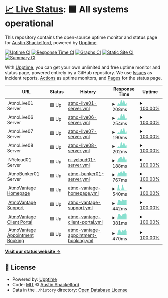 # [📈 Live Status](https://status.atmovantage.com): <!--live status--> **🟩 All systems operational**

This repository contains the open-source uptime monitor and status page for [Austin Shackelford](https://atmovantage.com), powered by [Upptime](https://github.com/upptime/upptime).

[![Uptime CI](https://github.com/atmovantage/atmostatus/workflows/Uptime%20CI/badge.svg)](https://github.com/atmovantage/atmostatus/actions?query=workflow%3A%22Uptime+CI%22)
[![Response Time CI](https://github.com/atmovantage/atmostatus/workflows/Response%20Time%20CI/badge.svg)](https://github.com/atmovantage/atmostatus/actions?query=workflow%3A%22Response+Time+CI%22)
[![Graphs CI](https://github.com/atmovantage/atmostatus/workflows/Graphs%20CI/badge.svg)](https://github.com/atmovantage/atmostatus/actions?query=workflow%3A%22Graphs+CI%22)
[![Static Site CI](https://github.com/atmovantage/atmostatus/workflows/Static%20Site%20CI/badge.svg)](https://github.com/atmovantage/atmostatus/actions?query=workflow%3A%22Static+Site+CI%22)
[![Summary CI](https://github.com/atmovantage/atmostatus/workflows/Summary%20CI/badge.svg)](https://github.com/atmovantage/atmostatus/actions?query=workflow%3A%22Summary+CI%22)

With [Upptime](https://upptime.js.org), you can get your own unlimited and free uptime monitor and status page, powered entirely by a GitHub repository. We use [Issues](https://github.com/atmovantage/atmostatus/issues) as incident reports, [Actions](https://github.com/atmovantage/atmostatus/actions) as uptime monitors, and [Pages](https://status.atmovantage.com) for the status page.

<!--start: status pages-->
<!-- This summary is generated by Upptime (https://github.com/upptime/upptime) -->
<!-- Do not edit this manually, your changes will be overwritten -->
<!-- prettier-ignore -->
| URL | Status | History | Response Time | Uptime |
| --- | ------ | ------- | ------------- | ------ |
| <img alt="" src="https://atmovantage.com/wp-content/uploads/2021/08/cloud-network.png" height="13"> AtmoLive01 Server | 🟩 Up | [atmo-live01-server.yml](https://github.com/atmovantage/atmostatus/commits/HEAD/history/atmo-live01-server.yml) | <details><summary><img alt="Response time graph" src="./graphs/atmo-live01-server/response-time-week.png" height="20"> 208ms</summary><br><a href="https://status.atmovantage.com/history/atmo-live01-server"><img alt="Response time 197" src="https://img.shields.io/endpoint?url=https%3A%2F%2Fraw.githubusercontent.com%2Fatmovantage%2Fatmostatus%2FHEAD%2Fapi%2Fatmo-live01-server%2Fresponse-time.json"></a><br><a href="https://status.atmovantage.com/history/atmo-live01-server"><img alt="24-hour response time 162" src="https://img.shields.io/endpoint?url=https%3A%2F%2Fraw.githubusercontent.com%2Fatmovantage%2Fatmostatus%2FHEAD%2Fapi%2Fatmo-live01-server%2Fresponse-time-day.json"></a><br><a href="https://status.atmovantage.com/history/atmo-live01-server"><img alt="7-day response time 208" src="https://img.shields.io/endpoint?url=https%3A%2F%2Fraw.githubusercontent.com%2Fatmovantage%2Fatmostatus%2FHEAD%2Fapi%2Fatmo-live01-server%2Fresponse-time-week.json"></a><br><a href="https://status.atmovantage.com/history/atmo-live01-server"><img alt="30-day response time 222" src="https://img.shields.io/endpoint?url=https%3A%2F%2Fraw.githubusercontent.com%2Fatmovantage%2Fatmostatus%2FHEAD%2Fapi%2Fatmo-live01-server%2Fresponse-time-month.json"></a><br><a href="https://status.atmovantage.com/history/atmo-live01-server"><img alt="1-year response time 197" src="https://img.shields.io/endpoint?url=https%3A%2F%2Fraw.githubusercontent.com%2Fatmovantage%2Fatmostatus%2FHEAD%2Fapi%2Fatmo-live01-server%2Fresponse-time-year.json"></a></details> | <details><summary><a href="https://status.atmovantage.com/history/atmo-live01-server">100.00%</a></summary><a href="https://status.atmovantage.com/history/atmo-live01-server"><img alt="All-time uptime 90.65%" src="https://img.shields.io/endpoint?url=https%3A%2F%2Fraw.githubusercontent.com%2Fatmovantage%2Fatmostatus%2FHEAD%2Fapi%2Fatmo-live01-server%2Fuptime.json"></a><br><a href="https://status.atmovantage.com/history/atmo-live01-server"><img alt="24-hour uptime 100.00%" src="https://img.shields.io/endpoint?url=https%3A%2F%2Fraw.githubusercontent.com%2Fatmovantage%2Fatmostatus%2FHEAD%2Fapi%2Fatmo-live01-server%2Fuptime-day.json"></a><br><a href="https://status.atmovantage.com/history/atmo-live01-server"><img alt="7-day uptime 100.00%" src="https://img.shields.io/endpoint?url=https%3A%2F%2Fraw.githubusercontent.com%2Fatmovantage%2Fatmostatus%2FHEAD%2Fapi%2Fatmo-live01-server%2Fuptime-week.json"></a><br><a href="https://status.atmovantage.com/history/atmo-live01-server"><img alt="30-day uptime 100.00%" src="https://img.shields.io/endpoint?url=https%3A%2F%2Fraw.githubusercontent.com%2Fatmovantage%2Fatmostatus%2FHEAD%2Fapi%2Fatmo-live01-server%2Fuptime-month.json"></a><br><a href="https://status.atmovantage.com/history/atmo-live01-server"><img alt="1-year uptime 71.53%" src="https://img.shields.io/endpoint?url=https%3A%2F%2Fraw.githubusercontent.com%2Fatmovantage%2Fatmostatus%2FHEAD%2Fapi%2Fatmo-live01-server%2Fuptime-year.json"></a></details>
| <img alt="" src="https://atmovantage.com/wp-content/uploads/2021/08/cloud-network.png" height="13"> AtmoLive06 Server | 🟩 Up | [atmo-live06-server.yml](https://github.com/atmovantage/atmostatus/commits/HEAD/history/atmo-live06-server.yml) | <details><summary><img alt="Response time graph" src="./graphs/atmo-live06-server/response-time-week.png" height="20"> 254ms</summary><br><a href="https://status.atmovantage.com/history/atmo-live06-server"><img alt="Response time 216" src="https://img.shields.io/endpoint?url=https%3A%2F%2Fraw.githubusercontent.com%2Fatmovantage%2Fatmostatus%2FHEAD%2Fapi%2Fatmo-live06-server%2Fresponse-time.json"></a><br><a href="https://status.atmovantage.com/history/atmo-live06-server"><img alt="24-hour response time 205" src="https://img.shields.io/endpoint?url=https%3A%2F%2Fraw.githubusercontent.com%2Fatmovantage%2Fatmostatus%2FHEAD%2Fapi%2Fatmo-live06-server%2Fresponse-time-day.json"></a><br><a href="https://status.atmovantage.com/history/atmo-live06-server"><img alt="7-day response time 254" src="https://img.shields.io/endpoint?url=https%3A%2F%2Fraw.githubusercontent.com%2Fatmovantage%2Fatmostatus%2FHEAD%2Fapi%2Fatmo-live06-server%2Fresponse-time-week.json"></a><br><a href="https://status.atmovantage.com/history/atmo-live06-server"><img alt="30-day response time 283" src="https://img.shields.io/endpoint?url=https%3A%2F%2Fraw.githubusercontent.com%2Fatmovantage%2Fatmostatus%2FHEAD%2Fapi%2Fatmo-live06-server%2Fresponse-time-month.json"></a><br><a href="https://status.atmovantage.com/history/atmo-live06-server"><img alt="1-year response time 229" src="https://img.shields.io/endpoint?url=https%3A%2F%2Fraw.githubusercontent.com%2Fatmovantage%2Fatmostatus%2FHEAD%2Fapi%2Fatmo-live06-server%2Fresponse-time-year.json"></a></details> | <details><summary><a href="https://status.atmovantage.com/history/atmo-live06-server">100.00%</a></summary><a href="https://status.atmovantage.com/history/atmo-live06-server"><img alt="All-time uptime 99.93%" src="https://img.shields.io/endpoint?url=https%3A%2F%2Fraw.githubusercontent.com%2Fatmovantage%2Fatmostatus%2FHEAD%2Fapi%2Fatmo-live06-server%2Fuptime.json"></a><br><a href="https://status.atmovantage.com/history/atmo-live06-server"><img alt="24-hour uptime 100.00%" src="https://img.shields.io/endpoint?url=https%3A%2F%2Fraw.githubusercontent.com%2Fatmovantage%2Fatmostatus%2FHEAD%2Fapi%2Fatmo-live06-server%2Fuptime-day.json"></a><br><a href="https://status.atmovantage.com/history/atmo-live06-server"><img alt="7-day uptime 100.00%" src="https://img.shields.io/endpoint?url=https%3A%2F%2Fraw.githubusercontent.com%2Fatmovantage%2Fatmostatus%2FHEAD%2Fapi%2Fatmo-live06-server%2Fuptime-week.json"></a><br><a href="https://status.atmovantage.com/history/atmo-live06-server"><img alt="30-day uptime 99.83%" src="https://img.shields.io/endpoint?url=https%3A%2F%2Fraw.githubusercontent.com%2Fatmovantage%2Fatmostatus%2FHEAD%2Fapi%2Fatmo-live06-server%2Fuptime-month.json"></a><br><a href="https://status.atmovantage.com/history/atmo-live06-server"><img alt="1-year uptime 99.99%" src="https://img.shields.io/endpoint?url=https%3A%2F%2Fraw.githubusercontent.com%2Fatmovantage%2Fatmostatus%2FHEAD%2Fapi%2Fatmo-live06-server%2Fuptime-year.json"></a></details>
| <img alt="" src="https://atmovantage.com/wp-content/uploads/2021/08/cloud-network.png" height="13"> AtmoLive07 Server | 🟩 Up | [atmo-live07-server.yml](https://github.com/atmovantage/atmostatus/commits/HEAD/history/atmo-live07-server.yml) | <details><summary><img alt="Response time graph" src="./graphs/atmo-live07-server/response-time-week.png" height="20"> 190ms</summary><br><a href="https://status.atmovantage.com/history/atmo-live07-server"><img alt="Response time 189" src="https://img.shields.io/endpoint?url=https%3A%2F%2Fraw.githubusercontent.com%2Fatmovantage%2Fatmostatus%2FHEAD%2Fapi%2Fatmo-live07-server%2Fresponse-time.json"></a><br><a href="https://status.atmovantage.com/history/atmo-live07-server"><img alt="24-hour response time 161" src="https://img.shields.io/endpoint?url=https%3A%2F%2Fraw.githubusercontent.com%2Fatmovantage%2Fatmostatus%2FHEAD%2Fapi%2Fatmo-live07-server%2Fresponse-time-day.json"></a><br><a href="https://status.atmovantage.com/history/atmo-live07-server"><img alt="7-day response time 190" src="https://img.shields.io/endpoint?url=https%3A%2F%2Fraw.githubusercontent.com%2Fatmovantage%2Fatmostatus%2FHEAD%2Fapi%2Fatmo-live07-server%2Fresponse-time-week.json"></a><br><a href="https://status.atmovantage.com/history/atmo-live07-server"><img alt="30-day response time 193" src="https://img.shields.io/endpoint?url=https%3A%2F%2Fraw.githubusercontent.com%2Fatmovantage%2Fatmostatus%2FHEAD%2Fapi%2Fatmo-live07-server%2Fresponse-time-month.json"></a><br><a href="https://status.atmovantage.com/history/atmo-live07-server"><img alt="1-year response time 185" src="https://img.shields.io/endpoint?url=https%3A%2F%2Fraw.githubusercontent.com%2Fatmovantage%2Fatmostatus%2FHEAD%2Fapi%2Fatmo-live07-server%2Fresponse-time-year.json"></a></details> | <details><summary><a href="https://status.atmovantage.com/history/atmo-live07-server">100.00%</a></summary><a href="https://status.atmovantage.com/history/atmo-live07-server"><img alt="All-time uptime 99.81%" src="https://img.shields.io/endpoint?url=https%3A%2F%2Fraw.githubusercontent.com%2Fatmovantage%2Fatmostatus%2FHEAD%2Fapi%2Fatmo-live07-server%2Fuptime.json"></a><br><a href="https://status.atmovantage.com/history/atmo-live07-server"><img alt="24-hour uptime 100.00%" src="https://img.shields.io/endpoint?url=https%3A%2F%2Fraw.githubusercontent.com%2Fatmovantage%2Fatmostatus%2FHEAD%2Fapi%2Fatmo-live07-server%2Fuptime-day.json"></a><br><a href="https://status.atmovantage.com/history/atmo-live07-server"><img alt="7-day uptime 100.00%" src="https://img.shields.io/endpoint?url=https%3A%2F%2Fraw.githubusercontent.com%2Fatmovantage%2Fatmostatus%2FHEAD%2Fapi%2Fatmo-live07-server%2Fuptime-week.json"></a><br><a href="https://status.atmovantage.com/history/atmo-live07-server"><img alt="30-day uptime 99.93%" src="https://img.shields.io/endpoint?url=https%3A%2F%2Fraw.githubusercontent.com%2Fatmovantage%2Fatmostatus%2FHEAD%2Fapi%2Fatmo-live07-server%2Fuptime-month.json"></a><br><a href="https://status.atmovantage.com/history/atmo-live07-server"><img alt="1-year uptime 99.99%" src="https://img.shields.io/endpoint?url=https%3A%2F%2Fraw.githubusercontent.com%2Fatmovantage%2Fatmostatus%2FHEAD%2Fapi%2Fatmo-live07-server%2Fuptime-year.json"></a></details>
| <img alt="" src="https://atmovantage.com/wp-content/uploads/2021/08/cloud-network.png" height="13"> AtmoLive08 Server | 🟩 Up | [atmo-live08-server.yml](https://github.com/atmovantage/atmostatus/commits/HEAD/history/atmo-live08-server.yml) | <details><summary><img alt="Response time graph" src="./graphs/atmo-live08-server/response-time-week.png" height="20"> 202ms</summary><br><a href="https://status.atmovantage.com/history/atmo-live08-server"><img alt="Response time 159" src="https://img.shields.io/endpoint?url=https%3A%2F%2Fraw.githubusercontent.com%2Fatmovantage%2Fatmostatus%2FHEAD%2Fapi%2Fatmo-live08-server%2Fresponse-time.json"></a><br><a href="https://status.atmovantage.com/history/atmo-live08-server"><img alt="24-hour response time 158" src="https://img.shields.io/endpoint?url=https%3A%2F%2Fraw.githubusercontent.com%2Fatmovantage%2Fatmostatus%2FHEAD%2Fapi%2Fatmo-live08-server%2Fresponse-time-day.json"></a><br><a href="https://status.atmovantage.com/history/atmo-live08-server"><img alt="7-day response time 202" src="https://img.shields.io/endpoint?url=https%3A%2F%2Fraw.githubusercontent.com%2Fatmovantage%2Fatmostatus%2FHEAD%2Fapi%2Fatmo-live08-server%2Fresponse-time-week.json"></a><br><a href="https://status.atmovantage.com/history/atmo-live08-server"><img alt="30-day response time 210" src="https://img.shields.io/endpoint?url=https%3A%2F%2Fraw.githubusercontent.com%2Fatmovantage%2Fatmostatus%2FHEAD%2Fapi%2Fatmo-live08-server%2Fresponse-time-month.json"></a><br><a href="https://status.atmovantage.com/history/atmo-live08-server"><img alt="1-year response time 184" src="https://img.shields.io/endpoint?url=https%3A%2F%2Fraw.githubusercontent.com%2Fatmovantage%2Fatmostatus%2FHEAD%2Fapi%2Fatmo-live08-server%2Fresponse-time-year.json"></a></details> | <details><summary><a href="https://status.atmovantage.com/history/atmo-live08-server">100.00%</a></summary><a href="https://status.atmovantage.com/history/atmo-live08-server"><img alt="All-time uptime 99.99%" src="https://img.shields.io/endpoint?url=https%3A%2F%2Fraw.githubusercontent.com%2Fatmovantage%2Fatmostatus%2FHEAD%2Fapi%2Fatmo-live08-server%2Fuptime.json"></a><br><a href="https://status.atmovantage.com/history/atmo-live08-server"><img alt="24-hour uptime 100.00%" src="https://img.shields.io/endpoint?url=https%3A%2F%2Fraw.githubusercontent.com%2Fatmovantage%2Fatmostatus%2FHEAD%2Fapi%2Fatmo-live08-server%2Fuptime-day.json"></a><br><a href="https://status.atmovantage.com/history/atmo-live08-server"><img alt="7-day uptime 100.00%" src="https://img.shields.io/endpoint?url=https%3A%2F%2Fraw.githubusercontent.com%2Fatmovantage%2Fatmostatus%2FHEAD%2Fapi%2Fatmo-live08-server%2Fuptime-week.json"></a><br><a href="https://status.atmovantage.com/history/atmo-live08-server"><img alt="30-day uptime 100.00%" src="https://img.shields.io/endpoint?url=https%3A%2F%2Fraw.githubusercontent.com%2Fatmovantage%2Fatmostatus%2FHEAD%2Fapi%2Fatmo-live08-server%2Fuptime-month.json"></a><br><a href="https://status.atmovantage.com/history/atmo-live08-server"><img alt="1-year uptime 100.00%" src="https://img.shields.io/endpoint?url=https%3A%2F%2Fraw.githubusercontent.com%2Fatmovantage%2Fatmostatus%2FHEAD%2Fapi%2Fatmo-live08-server%2Fuptime-year.json"></a></details>
| <img alt="" src="https://atmovantage.com/wp-content/uploads/2021/08/cloud-network.png" height="13"> NYcloud01 Server | 🟩 Up | [n-ycloud01-server.yml](https://github.com/atmovantage/atmostatus/commits/HEAD/history/n-ycloud01-server.yml) | <details><summary><img alt="Response time graph" src="./graphs/n-ycloud01-server/response-time-week.png" height="20"> 188ms</summary><br><a href="https://status.atmovantage.com/history/n-ycloud01-server"><img alt="Response time 216" src="https://img.shields.io/endpoint?url=https%3A%2F%2Fraw.githubusercontent.com%2Fatmovantage%2Fatmostatus%2FHEAD%2Fapi%2Fn-ycloud01-server%2Fresponse-time.json"></a><br><a href="https://status.atmovantage.com/history/n-ycloud01-server"><img alt="24-hour response time 121" src="https://img.shields.io/endpoint?url=https%3A%2F%2Fraw.githubusercontent.com%2Fatmovantage%2Fatmostatus%2FHEAD%2Fapi%2Fn-ycloud01-server%2Fresponse-time-day.json"></a><br><a href="https://status.atmovantage.com/history/n-ycloud01-server"><img alt="7-day response time 188" src="https://img.shields.io/endpoint?url=https%3A%2F%2Fraw.githubusercontent.com%2Fatmovantage%2Fatmostatus%2FHEAD%2Fapi%2Fn-ycloud01-server%2Fresponse-time-week.json"></a><br><a href="https://status.atmovantage.com/history/n-ycloud01-server"><img alt="30-day response time 170" src="https://img.shields.io/endpoint?url=https%3A%2F%2Fraw.githubusercontent.com%2Fatmovantage%2Fatmostatus%2FHEAD%2Fapi%2Fn-ycloud01-server%2Fresponse-time-month.json"></a><br><a href="https://status.atmovantage.com/history/n-ycloud01-server"><img alt="1-year response time 162" src="https://img.shields.io/endpoint?url=https%3A%2F%2Fraw.githubusercontent.com%2Fatmovantage%2Fatmostatus%2FHEAD%2Fapi%2Fn-ycloud01-server%2Fresponse-time-year.json"></a></details> | <details><summary><a href="https://status.atmovantage.com/history/n-ycloud01-server">100.00%</a></summary><a href="https://status.atmovantage.com/history/n-ycloud01-server"><img alt="All-time uptime 99.99%" src="https://img.shields.io/endpoint?url=https%3A%2F%2Fraw.githubusercontent.com%2Fatmovantage%2Fatmostatus%2FHEAD%2Fapi%2Fn-ycloud01-server%2Fuptime.json"></a><br><a href="https://status.atmovantage.com/history/n-ycloud01-server"><img alt="24-hour uptime 100.00%" src="https://img.shields.io/endpoint?url=https%3A%2F%2Fraw.githubusercontent.com%2Fatmovantage%2Fatmostatus%2FHEAD%2Fapi%2Fn-ycloud01-server%2Fuptime-day.json"></a><br><a href="https://status.atmovantage.com/history/n-ycloud01-server"><img alt="7-day uptime 100.00%" src="https://img.shields.io/endpoint?url=https%3A%2F%2Fraw.githubusercontent.com%2Fatmovantage%2Fatmostatus%2FHEAD%2Fapi%2Fn-ycloud01-server%2Fuptime-week.json"></a><br><a href="https://status.atmovantage.com/history/n-ycloud01-server"><img alt="30-day uptime 100.00%" src="https://img.shields.io/endpoint?url=https%3A%2F%2Fraw.githubusercontent.com%2Fatmovantage%2Fatmostatus%2FHEAD%2Fapi%2Fn-ycloud01-server%2Fuptime-month.json"></a><br><a href="https://status.atmovantage.com/history/n-ycloud01-server"><img alt="1-year uptime 100.00%" src="https://img.shields.io/endpoint?url=https%3A%2F%2Fraw.githubusercontent.com%2Fatmovantage%2Fatmostatus%2FHEAD%2Fapi%2Fn-ycloud01-server%2Fuptime-year.json"></a></details>
| <img alt="" src="https://atmovantage.com/wp-content/uploads/2022/01/bunker.png" height="13"> AtmoBunker01 Server | 🟩 Up | [atmo-bunker01-server.yml](https://github.com/atmovantage/atmostatus/commits/HEAD/history/atmo-bunker01-server.yml) | <details><summary><img alt="Response time graph" src="./graphs/atmo-bunker01-server/response-time-week.png" height="20"> 767ms</summary><br><a href="https://status.atmovantage.com/history/atmo-bunker01-server"><img alt="Response time 796" src="https://img.shields.io/endpoint?url=https%3A%2F%2Fraw.githubusercontent.com%2Fatmovantage%2Fatmostatus%2FHEAD%2Fapi%2Fatmo-bunker01-server%2Fresponse-time.json"></a><br><a href="https://status.atmovantage.com/history/atmo-bunker01-server"><img alt="24-hour response time 712" src="https://img.shields.io/endpoint?url=https%3A%2F%2Fraw.githubusercontent.com%2Fatmovantage%2Fatmostatus%2FHEAD%2Fapi%2Fatmo-bunker01-server%2Fresponse-time-day.json"></a><br><a href="https://status.atmovantage.com/history/atmo-bunker01-server"><img alt="7-day response time 767" src="https://img.shields.io/endpoint?url=https%3A%2F%2Fraw.githubusercontent.com%2Fatmovantage%2Fatmostatus%2FHEAD%2Fapi%2Fatmo-bunker01-server%2Fresponse-time-week.json"></a><br><a href="https://status.atmovantage.com/history/atmo-bunker01-server"><img alt="30-day response time 738" src="https://img.shields.io/endpoint?url=https%3A%2F%2Fraw.githubusercontent.com%2Fatmovantage%2Fatmostatus%2FHEAD%2Fapi%2Fatmo-bunker01-server%2Fresponse-time-month.json"></a><br><a href="https://status.atmovantage.com/history/atmo-bunker01-server"><img alt="1-year response time 763" src="https://img.shields.io/endpoint?url=https%3A%2F%2Fraw.githubusercontent.com%2Fatmovantage%2Fatmostatus%2FHEAD%2Fapi%2Fatmo-bunker01-server%2Fresponse-time-year.json"></a></details> | <details><summary><a href="https://status.atmovantage.com/history/atmo-bunker01-server">100.00%</a></summary><a href="https://status.atmovantage.com/history/atmo-bunker01-server"><img alt="All-time uptime 99.92%" src="https://img.shields.io/endpoint?url=https%3A%2F%2Fraw.githubusercontent.com%2Fatmovantage%2Fatmostatus%2FHEAD%2Fapi%2Fatmo-bunker01-server%2Fuptime.json"></a><br><a href="https://status.atmovantage.com/history/atmo-bunker01-server"><img alt="24-hour uptime 100.00%" src="https://img.shields.io/endpoint?url=https%3A%2F%2Fraw.githubusercontent.com%2Fatmovantage%2Fatmostatus%2FHEAD%2Fapi%2Fatmo-bunker01-server%2Fuptime-day.json"></a><br><a href="https://status.atmovantage.com/history/atmo-bunker01-server"><img alt="7-day uptime 100.00%" src="https://img.shields.io/endpoint?url=https%3A%2F%2Fraw.githubusercontent.com%2Fatmovantage%2Fatmostatus%2FHEAD%2Fapi%2Fatmo-bunker01-server%2Fuptime-week.json"></a><br><a href="https://status.atmovantage.com/history/atmo-bunker01-server"><img alt="30-day uptime 100.00%" src="https://img.shields.io/endpoint?url=https%3A%2F%2Fraw.githubusercontent.com%2Fatmovantage%2Fatmostatus%2FHEAD%2Fapi%2Fatmo-bunker01-server%2Fuptime-month.json"></a><br><a href="https://status.atmovantage.com/history/atmo-bunker01-server"><img alt="1-year uptime 99.89%" src="https://img.shields.io/endpoint?url=https%3A%2F%2Fraw.githubusercontent.com%2Fatmovantage%2Fatmostatus%2FHEAD%2Fapi%2Fatmo-bunker01-server%2Fuptime-year.json"></a></details>
| <img alt="" src="https://atmovantage.com/wp-content/uploads/2022/02/favicon.png" height="13"> [AtmoVantage Homepage](https://atmovantage.com) | 🟩 Up | [atmo-vantage-homepage.yml](https://github.com/atmovantage/atmostatus/commits/HEAD/history/atmo-vantage-homepage.yml) | <details><summary><img alt="Response time graph" src="./graphs/atmo-vantage-homepage/response-time-week.png" height="20"> 540ms</summary><br><a href="https://status.atmovantage.com/history/atmo-vantage-homepage"><img alt="Response time 889" src="https://img.shields.io/endpoint?url=https%3A%2F%2Fraw.githubusercontent.com%2Fatmovantage%2Fatmostatus%2FHEAD%2Fapi%2Fatmo-vantage-homepage%2Fresponse-time.json"></a><br><a href="https://status.atmovantage.com/history/atmo-vantage-homepage"><img alt="24-hour response time 240" src="https://img.shields.io/endpoint?url=https%3A%2F%2Fraw.githubusercontent.com%2Fatmovantage%2Fatmostatus%2FHEAD%2Fapi%2Fatmo-vantage-homepage%2Fresponse-time-day.json"></a><br><a href="https://status.atmovantage.com/history/atmo-vantage-homepage"><img alt="7-day response time 540" src="https://img.shields.io/endpoint?url=https%3A%2F%2Fraw.githubusercontent.com%2Fatmovantage%2Fatmostatus%2FHEAD%2Fapi%2Fatmo-vantage-homepage%2Fresponse-time-week.json"></a><br><a href="https://status.atmovantage.com/history/atmo-vantage-homepage"><img alt="30-day response time 680" src="https://img.shields.io/endpoint?url=https%3A%2F%2Fraw.githubusercontent.com%2Fatmovantage%2Fatmostatus%2FHEAD%2Fapi%2Fatmo-vantage-homepage%2Fresponse-time-month.json"></a><br><a href="https://status.atmovantage.com/history/atmo-vantage-homepage"><img alt="1-year response time 542" src="https://img.shields.io/endpoint?url=https%3A%2F%2Fraw.githubusercontent.com%2Fatmovantage%2Fatmostatus%2FHEAD%2Fapi%2Fatmo-vantage-homepage%2Fresponse-time-year.json"></a></details> | <details><summary><a href="https://status.atmovantage.com/history/atmo-vantage-homepage">100.00%</a></summary><a href="https://status.atmovantage.com/history/atmo-vantage-homepage"><img alt="All-time uptime 99.98%" src="https://img.shields.io/endpoint?url=https%3A%2F%2Fraw.githubusercontent.com%2Fatmovantage%2Fatmostatus%2FHEAD%2Fapi%2Fatmo-vantage-homepage%2Fuptime.json"></a><br><a href="https://status.atmovantage.com/history/atmo-vantage-homepage"><img alt="24-hour uptime 100.00%" src="https://img.shields.io/endpoint?url=https%3A%2F%2Fraw.githubusercontent.com%2Fatmovantage%2Fatmostatus%2FHEAD%2Fapi%2Fatmo-vantage-homepage%2Fuptime-day.json"></a><br><a href="https://status.atmovantage.com/history/atmo-vantage-homepage"><img alt="7-day uptime 100.00%" src="https://img.shields.io/endpoint?url=https%3A%2F%2Fraw.githubusercontent.com%2Fatmovantage%2Fatmostatus%2FHEAD%2Fapi%2Fatmo-vantage-homepage%2Fuptime-week.json"></a><br><a href="https://status.atmovantage.com/history/atmo-vantage-homepage"><img alt="30-day uptime 100.00%" src="https://img.shields.io/endpoint?url=https%3A%2F%2Fraw.githubusercontent.com%2Fatmovantage%2Fatmostatus%2FHEAD%2Fapi%2Fatmo-vantage-homepage%2Fuptime-month.json"></a><br><a href="https://status.atmovantage.com/history/atmo-vantage-homepage"><img alt="1-year uptime 99.97%" src="https://img.shields.io/endpoint?url=https%3A%2F%2Fraw.githubusercontent.com%2Fatmovantage%2Fatmostatus%2FHEAD%2Fapi%2Fatmo-vantage-homepage%2Fuptime-year.json"></a></details>
| <img alt="" src="https://atmovantage.com/wp-content/uploads/2022/02/favicon.png" height="13"> [AtmoVantage Support](https://support.atmovantage.com/portal/en/home) | 🟩 Up | [atmo-vantage-support.yml](https://github.com/atmovantage/atmostatus/commits/HEAD/history/atmo-vantage-support.yml) | <details><summary><img alt="Response time graph" src="./graphs/atmo-vantage-support/response-time-week.png" height="20"> 442ms</summary><br><a href="https://status.atmovantage.com/history/atmo-vantage-support"><img alt="Response time 485" src="https://img.shields.io/endpoint?url=https%3A%2F%2Fraw.githubusercontent.com%2Fatmovantage%2Fatmostatus%2FHEAD%2Fapi%2Fatmo-vantage-support%2Fresponse-time.json"></a><br><a href="https://status.atmovantage.com/history/atmo-vantage-support"><img alt="24-hour response time 383" src="https://img.shields.io/endpoint?url=https%3A%2F%2Fraw.githubusercontent.com%2Fatmovantage%2Fatmostatus%2FHEAD%2Fapi%2Fatmo-vantage-support%2Fresponse-time-day.json"></a><br><a href="https://status.atmovantage.com/history/atmo-vantage-support"><img alt="7-day response time 442" src="https://img.shields.io/endpoint?url=https%3A%2F%2Fraw.githubusercontent.com%2Fatmovantage%2Fatmostatus%2FHEAD%2Fapi%2Fatmo-vantage-support%2Fresponse-time-week.json"></a><br><a href="https://status.atmovantage.com/history/atmo-vantage-support"><img alt="30-day response time 448" src="https://img.shields.io/endpoint?url=https%3A%2F%2Fraw.githubusercontent.com%2Fatmovantage%2Fatmostatus%2FHEAD%2Fapi%2Fatmo-vantage-support%2Fresponse-time-month.json"></a><br><a href="https://status.atmovantage.com/history/atmo-vantage-support"><img alt="1-year response time 458" src="https://img.shields.io/endpoint?url=https%3A%2F%2Fraw.githubusercontent.com%2Fatmovantage%2Fatmostatus%2FHEAD%2Fapi%2Fatmo-vantage-support%2Fresponse-time-year.json"></a></details> | <details><summary><a href="https://status.atmovantage.com/history/atmo-vantage-support">100.00%</a></summary><a href="https://status.atmovantage.com/history/atmo-vantage-support"><img alt="All-time uptime 99.99%" src="https://img.shields.io/endpoint?url=https%3A%2F%2Fraw.githubusercontent.com%2Fatmovantage%2Fatmostatus%2FHEAD%2Fapi%2Fatmo-vantage-support%2Fuptime.json"></a><br><a href="https://status.atmovantage.com/history/atmo-vantage-support"><img alt="24-hour uptime 100.00%" src="https://img.shields.io/endpoint?url=https%3A%2F%2Fraw.githubusercontent.com%2Fatmovantage%2Fatmostatus%2FHEAD%2Fapi%2Fatmo-vantage-support%2Fuptime-day.json"></a><br><a href="https://status.atmovantage.com/history/atmo-vantage-support"><img alt="7-day uptime 100.00%" src="https://img.shields.io/endpoint?url=https%3A%2F%2Fraw.githubusercontent.com%2Fatmovantage%2Fatmostatus%2FHEAD%2Fapi%2Fatmo-vantage-support%2Fuptime-week.json"></a><br><a href="https://status.atmovantage.com/history/atmo-vantage-support"><img alt="30-day uptime 100.00%" src="https://img.shields.io/endpoint?url=https%3A%2F%2Fraw.githubusercontent.com%2Fatmovantage%2Fatmostatus%2FHEAD%2Fapi%2Fatmo-vantage-support%2Fuptime-month.json"></a><br><a href="https://status.atmovantage.com/history/atmo-vantage-support"><img alt="1-year uptime 99.98%" src="https://img.shields.io/endpoint?url=https%3A%2F%2Fraw.githubusercontent.com%2Fatmovantage%2Fatmostatus%2FHEAD%2Fapi%2Fatmo-vantage-support%2Fuptime-year.json"></a></details>
| <img alt="" src="https://atmovantage.com/wp-content/uploads/2022/02/favicon.png" height="13"> [AtmoVantage Client Portal](https://checkout.atmovantage.com/portal/atmovantage/login) | 🟩 Up | [atmo-vantage-client-portal.yml](https://github.com/atmovantage/atmostatus/commits/HEAD/history/atmo-vantage-client-portal.yml) | <details><summary><img alt="Response time graph" src="./graphs/atmo-vantage-client-portal/response-time-week.png" height="20"> 381ms</summary><br><a href="https://status.atmovantage.com/history/atmo-vantage-client-portal"><img alt="Response time 376" src="https://img.shields.io/endpoint?url=https%3A%2F%2Fraw.githubusercontent.com%2Fatmovantage%2Fatmostatus%2FHEAD%2Fapi%2Fatmo-vantage-client-portal%2Fresponse-time.json"></a><br><a href="https://status.atmovantage.com/history/atmo-vantage-client-portal"><img alt="24-hour response time 346" src="https://img.shields.io/endpoint?url=https%3A%2F%2Fraw.githubusercontent.com%2Fatmovantage%2Fatmostatus%2FHEAD%2Fapi%2Fatmo-vantage-client-portal%2Fresponse-time-day.json"></a><br><a href="https://status.atmovantage.com/history/atmo-vantage-client-portal"><img alt="7-day response time 381" src="https://img.shields.io/endpoint?url=https%3A%2F%2Fraw.githubusercontent.com%2Fatmovantage%2Fatmostatus%2FHEAD%2Fapi%2Fatmo-vantage-client-portal%2Fresponse-time-week.json"></a><br><a href="https://status.atmovantage.com/history/atmo-vantage-client-portal"><img alt="30-day response time 363" src="https://img.shields.io/endpoint?url=https%3A%2F%2Fraw.githubusercontent.com%2Fatmovantage%2Fatmostatus%2FHEAD%2Fapi%2Fatmo-vantage-client-portal%2Fresponse-time-month.json"></a><br><a href="https://status.atmovantage.com/history/atmo-vantage-client-portal"><img alt="1-year response time 382" src="https://img.shields.io/endpoint?url=https%3A%2F%2Fraw.githubusercontent.com%2Fatmovantage%2Fatmostatus%2FHEAD%2Fapi%2Fatmo-vantage-client-portal%2Fresponse-time-year.json"></a></details> | <details><summary><a href="https://status.atmovantage.com/history/atmo-vantage-client-portal">100.00%</a></summary><a href="https://status.atmovantage.com/history/atmo-vantage-client-portal"><img alt="All-time uptime 100.00%" src="https://img.shields.io/endpoint?url=https%3A%2F%2Fraw.githubusercontent.com%2Fatmovantage%2Fatmostatus%2FHEAD%2Fapi%2Fatmo-vantage-client-portal%2Fuptime.json"></a><br><a href="https://status.atmovantage.com/history/atmo-vantage-client-portal"><img alt="24-hour uptime 100.00%" src="https://img.shields.io/endpoint?url=https%3A%2F%2Fraw.githubusercontent.com%2Fatmovantage%2Fatmostatus%2FHEAD%2Fapi%2Fatmo-vantage-client-portal%2Fuptime-day.json"></a><br><a href="https://status.atmovantage.com/history/atmo-vantage-client-portal"><img alt="7-day uptime 100.00%" src="https://img.shields.io/endpoint?url=https%3A%2F%2Fraw.githubusercontent.com%2Fatmovantage%2Fatmostatus%2FHEAD%2Fapi%2Fatmo-vantage-client-portal%2Fuptime-week.json"></a><br><a href="https://status.atmovantage.com/history/atmo-vantage-client-portal"><img alt="30-day uptime 100.00%" src="https://img.shields.io/endpoint?url=https%3A%2F%2Fraw.githubusercontent.com%2Fatmovantage%2Fatmostatus%2FHEAD%2Fapi%2Fatmo-vantage-client-portal%2Fuptime-month.json"></a><br><a href="https://status.atmovantage.com/history/atmo-vantage-client-portal"><img alt="1-year uptime 100.00%" src="https://img.shields.io/endpoint?url=https%3A%2F%2Fraw.githubusercontent.com%2Fatmovantage%2Fatmostatus%2FHEAD%2Fapi%2Fatmo-vantage-client-portal%2Fuptime-year.json"></a></details>
| <img alt="" src="https://atmovantage.com/wp-content/uploads/2022/02/favicon.png" height="13"> [AtmoVantage Appointment Booking](https://booking.atmovantage.com/#/customer/schedule) | 🟩 Up | [atmo-vantage-appointment-booking.yml](https://github.com/atmovantage/atmostatus/commits/HEAD/history/atmo-vantage-appointment-booking.yml) | <details><summary><img alt="Response time graph" src="./graphs/atmo-vantage-appointment-booking/response-time-week.png" height="20"> 470ms</summary><br><a href="https://status.atmovantage.com/history/atmo-vantage-appointment-booking"><img alt="Response time 500" src="https://img.shields.io/endpoint?url=https%3A%2F%2Fraw.githubusercontent.com%2Fatmovantage%2Fatmostatus%2FHEAD%2Fapi%2Fatmo-vantage-appointment-booking%2Fresponse-time.json"></a><br><a href="https://status.atmovantage.com/history/atmo-vantage-appointment-booking"><img alt="24-hour response time 411" src="https://img.shields.io/endpoint?url=https%3A%2F%2Fraw.githubusercontent.com%2Fatmovantage%2Fatmostatus%2FHEAD%2Fapi%2Fatmo-vantage-appointment-booking%2Fresponse-time-day.json"></a><br><a href="https://status.atmovantage.com/history/atmo-vantage-appointment-booking"><img alt="7-day response time 470" src="https://img.shields.io/endpoint?url=https%3A%2F%2Fraw.githubusercontent.com%2Fatmovantage%2Fatmostatus%2FHEAD%2Fapi%2Fatmo-vantage-appointment-booking%2Fresponse-time-week.json"></a><br><a href="https://status.atmovantage.com/history/atmo-vantage-appointment-booking"><img alt="30-day response time 499" src="https://img.shields.io/endpoint?url=https%3A%2F%2Fraw.githubusercontent.com%2Fatmovantage%2Fatmostatus%2FHEAD%2Fapi%2Fatmo-vantage-appointment-booking%2Fresponse-time-month.json"></a><br><a href="https://status.atmovantage.com/history/atmo-vantage-appointment-booking"><img alt="1-year response time 516" src="https://img.shields.io/endpoint?url=https%3A%2F%2Fraw.githubusercontent.com%2Fatmovantage%2Fatmostatus%2FHEAD%2Fapi%2Fatmo-vantage-appointment-booking%2Fresponse-time-year.json"></a></details> | <details><summary><a href="https://status.atmovantage.com/history/atmo-vantage-appointment-booking">100.00%</a></summary><a href="https://status.atmovantage.com/history/atmo-vantage-appointment-booking"><img alt="All-time uptime 99.97%" src="https://img.shields.io/endpoint?url=https%3A%2F%2Fraw.githubusercontent.com%2Fatmovantage%2Fatmostatus%2FHEAD%2Fapi%2Fatmo-vantage-appointment-booking%2Fuptime.json"></a><br><a href="https://status.atmovantage.com/history/atmo-vantage-appointment-booking"><img alt="24-hour uptime 100.00%" src="https://img.shields.io/endpoint?url=https%3A%2F%2Fraw.githubusercontent.com%2Fatmovantage%2Fatmostatus%2FHEAD%2Fapi%2Fatmo-vantage-appointment-booking%2Fuptime-day.json"></a><br><a href="https://status.atmovantage.com/history/atmo-vantage-appointment-booking"><img alt="7-day uptime 100.00%" src="https://img.shields.io/endpoint?url=https%3A%2F%2Fraw.githubusercontent.com%2Fatmovantage%2Fatmostatus%2FHEAD%2Fapi%2Fatmo-vantage-appointment-booking%2Fuptime-week.json"></a><br><a href="https://status.atmovantage.com/history/atmo-vantage-appointment-booking"><img alt="30-day uptime 100.00%" src="https://img.shields.io/endpoint?url=https%3A%2F%2Fraw.githubusercontent.com%2Fatmovantage%2Fatmostatus%2FHEAD%2Fapi%2Fatmo-vantage-appointment-booking%2Fuptime-month.json"></a><br><a href="https://status.atmovantage.com/history/atmo-vantage-appointment-booking"><img alt="1-year uptime 99.95%" src="https://img.shields.io/endpoint?url=https%3A%2F%2Fraw.githubusercontent.com%2Fatmovantage%2Fatmostatus%2FHEAD%2Fapi%2Fatmo-vantage-appointment-booking%2Fuptime-year.json"></a></details>

<!--end: status pages-->

[**Visit our status website →**](https://status.atmovantage.com)

## 📄 License

- Powered by: [Upptime](https://github.com/upptime/upptime)
- Code: [MIT](./LICENSE) © [Austin Shackelford](https://atmovantage.com)
- Data in the `./history` directory: [Open Database License](https://opendatacommons.org/licenses/odbl/1-0/)
